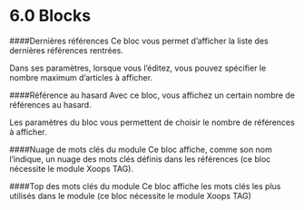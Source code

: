 # 6.0 Blocks

####Dernières références 
Ce bloc vous permet d’afficher la liste des dernières références rentrées. 

Dans ses paramètres, lorsque vous l’éditez, vous pouvez spécifier le nombre maximum d’articles  à afficher. 
 
####Référence au hasard 
Avec ce bloc, vous affichez un certain nombre de références au hasard. 

Les paramètres du bloc vous permettent de choisir le nombre de références à afficher. 
 
####Nuage de mots clés du module 
Ce bloc affiche, comme son nom l’indique, un nuage des mots clés définis dans les références (ce bloc nécessite le module Xoops TAG). 
 
####Top des mots clés du module 
Ce bloc affiche les mots clés les plus utilisés dans le module (ce bloc nécessite le module Xoops TAG) 